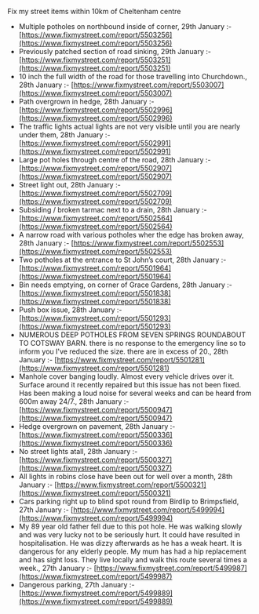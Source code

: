 Fix my street items within 10km of Cheltenham centre

<!-- fix_marker starts -->

- Multiple potholes on northbound inside of corner, 29th January :- [https://www.fixmystreet.com/report/5503256](https://www.fixmystreet.com/report/5503256)
- Previously patched section of road sinking, 29th January :- [https://www.fixmystreet.com/report/5503251](https://www.fixmystreet.com/report/5503251)
- 10 inch the full width of the road for those travelling into Churchdown., 28th January :- [https://www.fixmystreet.com/report/5503007](https://www.fixmystreet.com/report/5503007)
- Path overgrown in hedge, 28th January :- [https://www.fixmystreet.com/report/5502996](https://www.fixmystreet.com/report/5502996)
- The traffic lights actual lights are not very visible until you are nearly under them, 28th January :- [https://www.fixmystreet.com/report/5502991](https://www.fixmystreet.com/report/5502991)
- Large pot holes through centre of the road, 28th January :- [https://www.fixmystreet.com/report/5502907](https://www.fixmystreet.com/report/5502907)
- Street light out, 28th January :- [https://www.fixmystreet.com/report/5502709](https://www.fixmystreet.com/report/5502709)
- Subsiding / broken tarmac next to a drain, 28th January :- [https://www.fixmystreet.com/report/5502564](https://www.fixmystreet.com/report/5502564)
- A narrow road with various potholes wher the edge has broken away, 28th January :- [https://www.fixmystreet.com/report/5502553](https://www.fixmystreet.com/report/5502553)
- Two potholes at the entrance to St John’s court, 28th January :- [https://www.fixmystreet.com/report/5501964](https://www.fixmystreet.com/report/5501964)
- Bin needs emptying, on corner of Grace Gardens, 28th January :- [https://www.fixmystreet.com/report/5501838](https://www.fixmystreet.com/report/5501838)
- Push box issue, 28th January :- [https://www.fixmystreet.com/report/5501293](https://www.fixmystreet.com/report/5501293)
- NUMEROUS DEEP POTHOLES FROM SEVEN SPRINGS ROUNDABOUT TO COTSWAY BARN. there is no response to the emergency line so to inform you I've reduced the size. there are in excess of 20., 28th January :- [https://www.fixmystreet.com/report/5501281](https://www.fixmystreet.com/report/5501281)
- Manhole cover banging loudly. Almost every vehicle drives over it. Surface around it recently repaired but this issue has not been fixed. Has been making a loud noise for several weeks and can be heard from 600m away 24/7., 28th January :- [https://www.fixmystreet.com/report/5500947](https://www.fixmystreet.com/report/5500947)
- Hedge overgrown on pavement, 28th January :- [https://www.fixmystreet.com/report/5500336](https://www.fixmystreet.com/report/5500336)
- No street lights atall, 28th January :- [https://www.fixmystreet.com/report/5500327](https://www.fixmystreet.com/report/5500327)
- All lights in robins close have been out for well over a month, 28th January :- [https://www.fixmystreet.com/report/5500321](https://www.fixmystreet.com/report/5500321)
- Cars parking right up to blind spot round from Birdlip to Brimpsfield, 27th January :- [https://www.fixmystreet.com/report/5499994](https://www.fixmystreet.com/report/5499994)
- My 89 year old father fell due to this pot hole. He was walking slowly and was very lucky not to be seriously hurt. It could have resulted in hospitalisation. He was dizzy afterwards as he has a weak heart. It is dangerous for any elderly people. My mum has had a hip replacement and has sight loss. They live locally and walk this route several times a week., 27th January :- [https://www.fixmystreet.com/report/5499987](https://www.fixmystreet.com/report/5499987)
- Dangerous parking, 27th January :- [https://www.fixmystreet.com/report/5499889](https://www.fixmystreet.com/report/5499889)

<!-- fix_marker ends -->